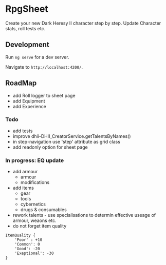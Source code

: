 # RpgSheet
Create your new Dark Heresy II character step by step.
Update Character stats, roll tests etc.  

## Development 
Run `ng serve` for a dev server. 

Navigate to `http://localhost:4200/`. 

## RoadMap
- add Roll logger to sheet page
- add Equipment
- add Experience


### Todo
- add tests
- improve dhii-DHII_CreatorService.getTalentsByNames()
- in step-navigation use 'step' attribute as grid class 
- add readonly option for sheet page

### In progress: EQ update
- add armour 
    - armour
    - modifications
- add items 
    - gear
    - tools
    - cybernetics
    - drugs & consumables 
- rework talents - use specialisations to determin effective useage of armour, weaons etc. 
- do not forget item quality
``` 
ItemQuality {
    'Poor' : +10
    'Common': 0
    'Good': -20
    'Exeptional': -30
}
``` 
